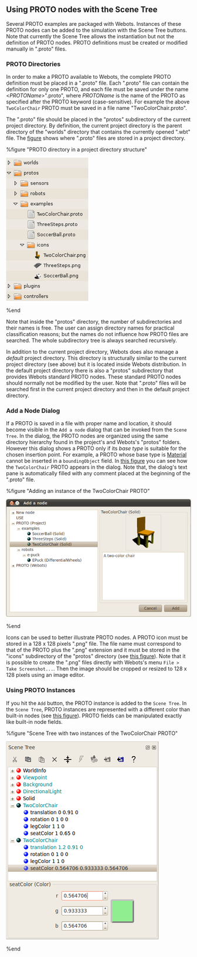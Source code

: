 ## Using PROTO nodes with the Scene Tree

Several PROTO examples are packaged with Webots. Instances of these PROTO nodes
can be added to the simulation with the Scene Tree buttons. Note that currently
the Scene Tree allows the instantiation but not the definition of PROTO nodes.
PROTO definitions must be created or modified manually in ".proto" files.

### PROTO Directories

In order to make a PROTO available to Webots, the complete PROTO definition must
be placed in a ".proto" file. Each ".proto" file can contain the definition for
only one PROTO, and each file must be saved under the name
<*PROTOName*>".proto", where *PROTOName* is the name of the PROTO as specified
after the PROTO keyword (case-sensitive). For example the above `TwoColorChair`
PROTO must be saved in a file name "TwoColorChair.proto".

The ".proto" file should be placed in the "protos" subdirectory of the current
project directory. By definition, the current project directory is the parent
directory of the "worlds" directory that contains the currently opened ".wbt"
file. The [figure](#proto-directory-in-a-project-directory-structure) shows
where ".proto" files are stored in a project directory.

%figure "PROTO directory in a project directory structure"

![PROTO directory in a project directory structure](png/protos_directory_structure.png)

%end

Note that inside the "protos" directory, the number of subdirectories and their
names is free. The user can assign directory names for practical classification
reasons; but the names do not influence how PROTO files are searched. The whole
subdirectory tree is always searched recursively.

In addition to the current project directory, Webots does also manage a
*default* project directory. This directory is structurally similar to the
current project directory (see above) but it is located inside Webots
distribution. In the default project directory there is also a "protos"
subdirectory that provides Webots standard PROTO nodes. These standard PROTO
nodes should normally not be modified by the user. Note that ".proto" files will
be searched first in the current project directory and then in the default
project directory.

### Add a Node Dialog

If a PROTO is saved in a file with proper name and location, it should become
visible in the `Add a node` dialog that can be invoked from the `Scene Tree`. In
the dialog, the PROTO nodes are organized using the same directory hierarchy
found in the project's and Webots's "protos" folders. However this dialog shows
a PROTO only if its *base type* is suitable for the chosen insertion point. For
example, a PROTO whose base type is [Material](#material) cannot be inserted in
a `boundingObject` field. In [this
figure](#adding-an-instance-of-the-twocolorchair-proto) you can see how the
`TwoColorChair` PROTO appears in the dialog. Note that, the dialog's text pane
is automatically filled with any comment placed at the beginning of the ".proto"
file.

%figure "Adding an instance of the TwoColorChair PROTO"

![Adding an instance of the TwoColorChair PROTO](png/add_proto.png)

%end

Icons can be used to better illustrate PROTO nodes. A PROTO icon must be stored
in a 128 x 128 pixels ".png" file. The file name must correspond to that of the
PROTO plus the ".png" extension and it must be stored in the "icons"
subdirectory of the "protos" directory (see [this
figure](#proto-directory-in-a-project-directory-structure)). Note that it is
possible to create the ".png" files directly with Webots's menu `File > Take
Screenshot...`. Then the image should be cropped or resized to 128 x 128 pixels
using an image editor.

### Using PROTO Instances

If you hit the `Add` button, the PROTO instance is added to the `Scene Tree`. In
the `Scene Tree`, PROTO instances are represented with a different color than
built-in nodes (see [this
figure](#scene-tree-with-two-instances-of-the-twocolorchair-proto)). PROTO
fields can be manipulated exactly like built-in node fields.

%figure "Scene Tree with two instances of the TwoColorChair PROTO"

![Scene Tree with two instances of the TwoColorChair PROTO](png/scene_tree_with_protos.png)

%end

